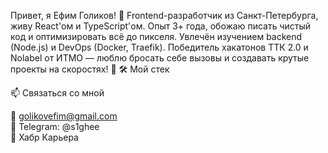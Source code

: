 Привет, я Ефим Голиков! 👋
Frontend-разработчик из Санкт-Петербурга, живу React'ом и TypeScript'ом. Опыт 3+ года, обожаю писать чистый код и оптимизировать всё до пикселя. Увлечён изучением backend (Node.js) и DevOps (Docker, Traefik). Победитель хакатонов ТТК 2.0 и Nolabel от ИТМО — люблю бросать себе вызовы и создавать крутые проекты на скоростях! 🚀
🛠 Мой стек

📫 Связаться со мной

📧 golikovefim@gmail.com  
📱 Telegram: @s1ghee  
💼 Хабр Карьера

